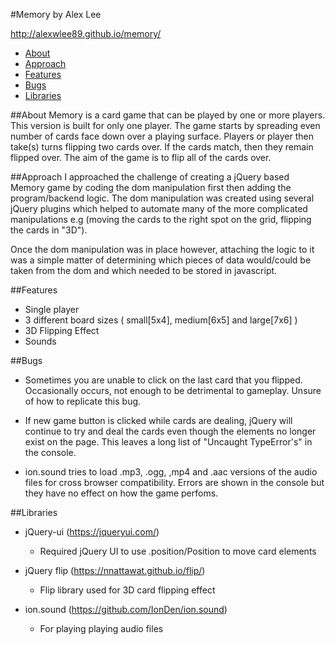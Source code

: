 #Memory
by Alex Lee

http://alexwlee89.github.io/memory/

* [About](#about)
* [Approach](#approach)
* [Features](#features)
* [Bugs](#bugs)
* [Libraries](#libraries)


##<a name="about"></a>About
Memory is a card game that can be played by one or more players. This version is built for only one player.
The game starts by spreading even number of cards face down over a playing surface. Players or player then take(s) turns flipping two cards over. If the cards match, then they remain flipped over. The aim of the game is to flip all of the cards over.


##<a name="approach"></a>Approach
I approached the challenge of creating a jQuery based Memory game by coding the dom manipulation first then adding the program/backend logic. The dom manipulation was created using several jQuery plugins which helped to automate many of the more complicated manipulations e.g (moving the cards to the right spot on the grid, flipping the cards in "3D").

Once the dom manipulation was in place however, attaching the logic to it was a simple matter of determining which pieces of data would/could be taken from the dom and which needed to be stored in javascript.


##<a name="features"></a>Features
* Single player
* 3 different board sizes ( small[5x4], medium[6x5] and large[7x6] )
* 3D Flipping Effect
* Sounds


##<a name="bugs"></a>Bugs
* Sometimes you are unable to click on the last card that you flipped. Occasionally occurs, not enough to be detrimental to gameplay. Unsure of how to replicate this bug.

* If new game button is clicked while cards are dealing, jQuery will continue to try and deal the cards even though the elements no longer exist on the page. This leaves a long list of "Uncaught TypeError's" in the console.

* ion.sound tries to load .mp3, .ogg, ,mp4 and .aac versions of the audio files for cross browser compatibility. Errors are shown in the console but they have no effect on how the game perfoms.


##<a name="libraries"></a>Libraries
* jQuery-ui		(https://jqueryui.com/)
  - Required jQuery UI to use .position/Position to move card elements
  
* jQuery flip	(https://nnattawat.github.io/flip/)
  - Flip library used for 3D card flipping effect
  
* ion.sound 		(https://github.com/IonDen/ion.sound)
  - For playing playing audio files